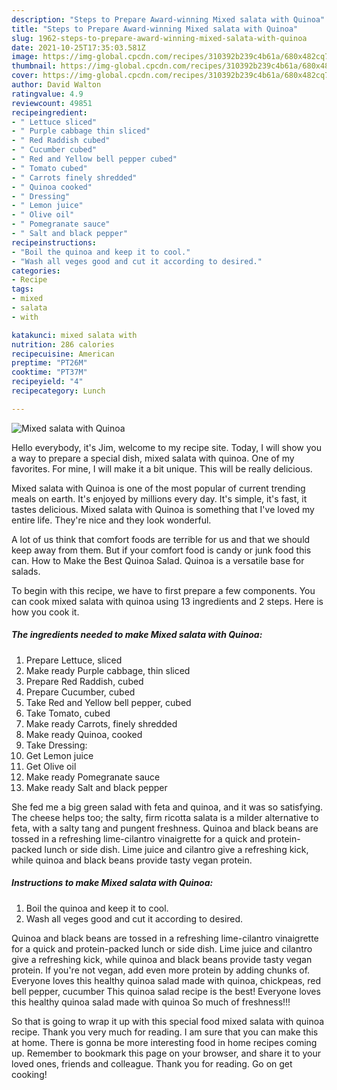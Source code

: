 ```yaml
---
description: "Steps to Prepare Award-winning Mixed salata with Quinoa"
title: "Steps to Prepare Award-winning Mixed salata with Quinoa"
slug: 1962-steps-to-prepare-award-winning-mixed-salata-with-quinoa
date: 2021-10-25T17:35:03.581Z
image: https://img-global.cpcdn.com/recipes/310392b239c4b61a/680x482cq70/mixed-salata-with-quinoa-recipe-main-photo.jpg
thumbnail: https://img-global.cpcdn.com/recipes/310392b239c4b61a/680x482cq70/mixed-salata-with-quinoa-recipe-main-photo.jpg
cover: https://img-global.cpcdn.com/recipes/310392b239c4b61a/680x482cq70/mixed-salata-with-quinoa-recipe-main-photo.jpg
author: David Walton
ratingvalue: 4.9
reviewcount: 49851
recipeingredient:
- " Lettuce sliced"
- " Purple cabbage thin sliced"
- " Red Raddish cubed"
- " Cucumber cubed"
- " Red and Yellow bell pepper cubed"
- " Tomato cubed"
- " Carrots finely shredded"
- " Quinoa cooked"
- " Dressing"
- " Lemon juice"
- " Olive oil"
- " Pomegranate sauce"
- " Salt and black pepper"
recipeinstructions:
- "Boil the quinoa and keep it to cool."
- "Wash all veges good and cut it according to desired."
categories:
- Recipe
tags:
- mixed
- salata
- with

katakunci: mixed salata with 
nutrition: 286 calories
recipecuisine: American
preptime: "PT26M"
cooktime: "PT37M"
recipeyield: "4"
recipecategory: Lunch

---
```



![Mixed salata with Quinoa](https://img-global.cpcdn.com/recipes/310392b239c4b61a/680x482cq70/mixed-salata-with-quinoa-recipe-main-photo.jpg)

Hello everybody, it's Jim, welcome to my recipe site. Today, I will show you a way to prepare a special dish, mixed salata with quinoa. One of my favorites. For mine, I will make it a bit unique. This will be really delicious.

Mixed salata with Quinoa is one of the most popular of current trending meals on earth. It's enjoyed by millions every day. It's simple, it's fast, it tastes delicious. Mixed salata with Quinoa is something that I've loved my entire life. They're nice and they look wonderful.

A lot of us think that comfort foods are terrible for us and that we should keep away from them. But if your comfort food is candy or junk food this can. How to Make the Best Quinoa Salad. Quinoa is a versatile base for salads.


To begin with this recipe, we have to first prepare a few components. You can cook mixed salata with quinoa using 13 ingredients and 2 steps. Here is how you cook it.

<!--inarticleads1-->

##### The ingredients needed to make Mixed salata with Quinoa:

1. Prepare  Lettuce, sliced
1. Make ready  Purple cabbage, thin sliced
1. Prepare  Red Raddish, cubed
1. Prepare  Cucumber, cubed
1. Take  Red and Yellow bell pepper, cubed
1. Take  Tomato, cubed
1. Make ready  Carrots, finely shredded
1. Make ready  Quinoa, cooked
1. Take  Dressing:
1. Get  Lemon juice
1. Get  Olive oil
1. Make ready  Pomegranate sauce
1. Make ready  Salt and black pepper


She fed me a big green salad with feta and quinoa, and it was so satisfying. The cheese helps too; the salty, firm ricotta salata is a milder alternative to feta, with a salty tang and pungent freshness. Quinoa and black beans are tossed in a refreshing lime-cilantro vinaigrette for a quick and protein-packed lunch or side dish. Lime juice and cilantro give a refreshing kick, while quinoa and black beans provide tasty vegan protein. 

<!--inarticleads2-->

##### Instructions to make Mixed salata with Quinoa:

1. Boil the quinoa and keep it to cool.
1. Wash all veges good and cut it according to desired.


Quinoa and black beans are tossed in a refreshing lime-cilantro vinaigrette for a quick and protein-packed lunch or side dish. Lime juice and cilantro give a refreshing kick, while quinoa and black beans provide tasty vegan protein. If you're not vegan, add even more protein by adding chunks of. Everyone loves this healthy quinoa salad made with quinoa, chickpeas, red bell pepper, cucumber This quinoa salad recipe is the best! Everyone loves this healthy quinoa salad made with quinoa So much of freshness!!! 

So that is going to wrap it up with this special food mixed salata with quinoa recipe. Thank you very much for reading. I am sure that you can make this at home. There is gonna be more interesting food in home recipes coming up. Remember to bookmark this page on your browser, and share it to your loved ones, friends and colleague. Thank you for reading. Go on get cooking!
